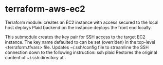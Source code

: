 # terraform-aws-ec2
Terraform module:
creates an EC2 instance with access secured to the local host
deploys Plaid backend on the instance
deploys the front end locally.

This submodule creates the key pair for SSH access to the target EC2 instance.
The key name defaulted to <plaid> can be set (overriden) in the top-level <terraform.tfvars> file.
Updates ~/.ssh/config file to streamline the SSH connection down to the following instruction:
        ssh plaid
Restores the original content of ~/.ssh directory at <terraform destroy>.


